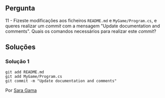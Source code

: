 ## Pergunta

11 - Fizeste modificações aos ficheiros `README.md` e `MyGame/Program.cs`, e
queres realizar um _commit_ com a mensagem "Update documentation and comments".
Quais os comandos necessários para realizar este _commit_?

## Soluções

### Solução 1

```
git add README.md
git add MyGame/Program.cs
git commit -m "Update documentation and comments"
```

Por [Sara Gama](https://github.com/serapinta)